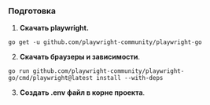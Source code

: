 ### Подготовка 

1. **Скачать playwright.**
```shell
go get -u github.com/playwright-community/playwright-go
```
2. **Скачать браузеры и зависимости**.
```shell
go run github.com/playwright-community/playwright-go/cmd/playwright@latest install --with-deps
```
3. **Создать .env файл в корне проекта**.
